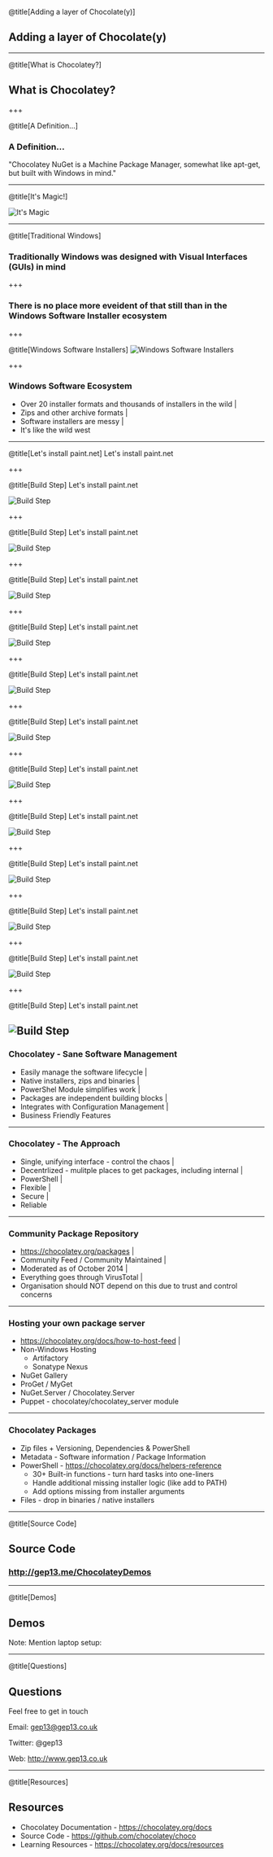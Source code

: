 @title[Adding a layer of Chocolate(y)]

## Adding a layer of Chocolate(y)

---
@title[What is Chocolatey?]

## What is Chocolatey?

+++

@title[A Definition...]

### A Definition...

"Chocolatey NuGet is a Machine Package Manager, somewhat like apt-get, but built with Windows in mind."

---

@title[It's Magic!]

![It's Magic](assets/images/magic.gif)

---

@title[Traditional Windows]

### Traditionally Windows was designed with Visual Interfaces (GUIs) in mind

+++

### There is no place more eveident of that still than in the Windows Software Installer ecosystem

+++

@title[Windows Software Installers]
![Windows Software Installers](assets/images/picard-meme.png)

+++

### Windows Software Ecosystem

- Over 20 installer formats and thousands of installers in the wild |
- Zips and other archive formats |
- Software installers are messy |
- It's like the wild west

---

@title[Let's install paint.net]
Let's install paint.net

+++

@title[Build Step]
Let's install paint.net

<!-- .slide: data-transition="none" -->
![Build Step](assets/images/install-paint.net-step-1.png)

+++

@title[Build Step]
Let's install paint.net

<!-- .slide: data-transition="none" -->
![Build Step](assets/images/install-paint.net-step-2.png)

+++

@title[Build Step]
Let's install paint.net

<!-- .slide: data-transition="none" -->
![Build Step](assets/images/install-paint.net-step-3.png)

+++

@title[Build Step]
Let's install paint.net

<!-- .slide: data-transition="none" -->
![Build Step](assets/images/install-paint.net-step-4.png)

+++

@title[Build Step]
Let's install paint.net

<!-- .slide: data-transition="none" -->
![Build Step](assets/images/install-paint.net-step-5.png)

+++

@title[Build Step]
Let's install paint.net

<!-- .slide: data-transition="none" -->
![Build Step](assets/images/install-paint.net-step-6.png)

+++

@title[Build Step]
Let's install paint.net

<!-- .slide: data-transition="none" -->
![Build Step](assets/images/install-paint.net-step-7.png)

+++

@title[Build Step]
Let's install paint.net

<!-- .slide: data-transition="none" -->
![Build Step](assets/images/install-paint.net-step-8.png)

+++

@title[Build Step]
Let's install paint.net

<!-- .slide: data-transition="none" -->
![Build Step](assets/images/install-paint.net-step-9.png)

+++

@title[Build Step]
Let's install paint.net

<!-- .slide: data-transition="none" -->
![Build Step](assets/images/install-paint.net-step-10.png)

+++

@title[Build Step]
Let's install paint.net

<!-- .slide: data-transition="none" -->
![Build Step](assets/images/install-paint.net-step-11.png)

+++

@title[Build Step]
Let's install paint.net

<!-- .slide: data-transition="none" -->
![Build Step](assets/images/install-paint.net-step-12.png)
---

### Chocolatey - Sane Software Management

- Easily manage the software lifecycle |
- Native installers, zips and binaries |
- PowerShel Module simplifies work |
- Packages are independent building blocks |
- Integrates with Configuration Management |
- Business Friendly Features

---

### Chocolatey - The Approach

- Single, unifying interface - control the chaos |
- Decentrlized - mulitple places to get packages, including internal |
- PowerShell |
- Flexible |
- Secure |
- Reliable

---

### Community Package Repository

- https://chocolatey.org/packages |
- Community Feed / Community Maintained |
- Moderated as of October 2014 |
- Everything goes through VirusTotal |
- Organisation should NOT depend on this due to trust and control concerns

---

### Hosting your own package server

- https://chocolatey.org/docs/how-to-host-feed |
- Non-Windows Hosting
  - Artifactory
  - Sonatype Nexus
- NuGet Gallery
- ProGet / MyGet
- NuGet.Server / Chocolatey.Server
- Puppet - chocolatey/chocolatey_server module

---

### Chocolatey Packages

- Zip files + Versioning, Dependencies & PowerShell
- Metadata - Software information / Package Information
- PowerShell - https://chocolatey.org/docs/helpers-reference
  - 30+ Built-in functions - turn hard tasks into one-liners
  - Handle additional missing installer logic (like add to PATH)
  - Add options missing from installer arguments
- Files - drop in binaries / native installers

---

@title[Source Code]

## Source Code

### http://gep13.me/ChocolateyDemos

---

@title[Demos]

## Demos

Note:
Mention laptop setup:

---

@title[Questions]

## Questions

Feel free to get in touch

Email: gep13@gep13.co.uk

Twitter: @gep13

Web: http://www.gep13.co.uk

---

@title[Resources]

## Resources

* Chocolatey Documentation - https://chocolatey.org/docs
* Source Code - https://github.com/chocolatey/choco
* Learning Resources - https://chocolatey.org/docs/resources
